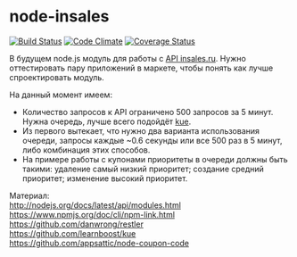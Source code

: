 node-insales
============
[![Build Status](https://api.travis-ci.org/pomeo/node-insales.png)](http://travis-ci.org/pomeo/node-insales)
[![Code Climate](https://codeclimate.com/github/pomeo/node-insales.png)](https://codeclimate.com/github/pomeo/node-insales)
[![Coverage Status](https://img.shields.io/coveralls/pomeo/node-insales.svg)](https://coveralls.io/r/pomeo/node-insales)

В будущем node.js модуль для работы с [API insales.ru](https://wiki.insales.ru/wiki/%D0%9A%D0%BE%D0%BC%D0%B0%D0%BD%D0%B4%D1%8B_API).
Нужно оттестировать пару приложений в маркете, чтобы понять как лучше спроектировать модуль.

На данный момент имеем:
* Количество запросов к API ограничено 500 запросов за 5 минут. Нужна очередь, лучше всего подойдёт [kue](https://github.com/learnboost/kue).
* Из первого вытекает, что нужно два варианта использования очереди, запросы каждые ~0.6 секунды или все 500 раз в 5 минут, либо комбинация этих способов.
* На примере работы с купонами приоритеты в очереди должны быть такими: удаление самый низкий приоритет; создание средний приоритет; изменение высокий приоритет.

Материал:  
http://nodejs.org/docs/latest/api/modules.html  
https://www.npmjs.org/doc/cli/npm-link.html  
https://github.com/danwrong/restler  
https://github.com/learnboost/kue  
https://github.com/appsattic/node-coupon-code
